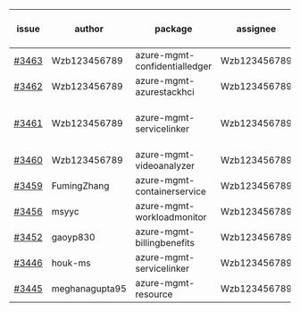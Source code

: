 | issue | author | package | assignee | bot advice | created date of issue | target release date | date from target |
| ------ | ------ | ------ | ------ | ------ | ------ | ------ | :-----: |
| [#3463](https://github.com/Azure/sdk-release-request/issues/3463) | Wzb123456789 | azure-mgmt-confidentialledger | Wzb123456789 | new issue. | 11-25 | 12-23 |  |
| [#3462](https://github.com/Azure/sdk-release-request/issues/3462) | Wzb123456789 | azure-mgmt-azurestackhci | Wzb123456789 | new issue. | 11-25 | 12-23 |  |
| [#3461](https://github.com/Azure/sdk-release-request/issues/3461) | Wzb123456789 | azure-mgmt-servicelinker | Wzb123456789 | duplicated issue  <br> new issue. | 11-25 | 12-23 |  |
| [#3460](https://github.com/Azure/sdk-release-request/issues/3460) | Wzb123456789 | azure-mgmt-videoanalyzer | Wzb123456789 |  | 11-25 | 12-23 |  |
| [#3459](https://github.com/Azure/sdk-release-request/issues/3459) | FumingZhang | azure-mgmt-containerservice | Wzb123456789 | new comment. | 11-24 | 12-23 |  |
| [#3456](https://github.com/Azure/sdk-release-request/issues/3456) | msyyc | azure-mgmt-workloadmonitor | Wzb123456789 |  | 11-24 | 12-23 |  |
| [#3452](https://github.com/Azure/sdk-release-request/issues/3452) | gaoyp830 | azure-mgmt-billingbenefits | Wzb123456789 |  | 11-23 | 12-23 |  |
| [#3446](https://github.com/Azure/sdk-release-request/issues/3446) | houk-ms | azure-mgmt-servicelinker | Wzb123456789 | duplicated issue  <br> | 11-22 | 12-23 |  |
| [#3445](https://github.com/Azure/sdk-release-request/issues/3445) | meghanagupta95 | azure-mgmt-resource | Wzb123456789 |  | 11-17 | 12-23 |  |
